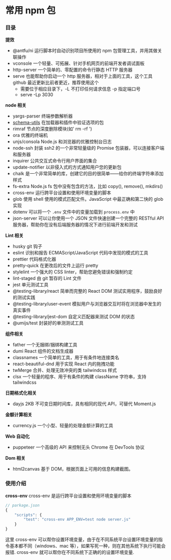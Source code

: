 # 常用 npm 包

### 目录

**提效**

- @antfu/ni 运行脚本时自动识别项目所使用的 npm 包管理工具，并用其做关联操作
- vconsole 一个轻量、可拓展、针对手机网页的前端开发者调试面板
- http-server 一个简单的、零配置的命令行静态 HTTP 服务器
- serve 也能帮助你启动一个 http 服务器，相对于上面的工具，这个工具 github 最近更新比前者更近，推荐使用这个
  - 需要位于相应目录下，-L 不打印任何请求信息 -p 指定端口号
  - serve -Lp 3030

**node 相关**

- yargs-parser 终端参数解析器
- [schema-utils][1] 在加载器和插件中验证选项的包
- rimraf 节点的深度删除模块(如' rm -rf ')
- ora 优雅的终端机
- unjs/consola Node.js 和浏览器的优雅控制台日志
- node-ssh 封装 ssh2 的一个非常轻量级的 Promise 包装器，可以连接客户端和服务器
- inquirer 公共交互式命令行用户界面的集合
- update-notifier 以非侵入式的方式通知用户您的更新包
- chalk 是一个非常简单的库，创建它的目的很简单——给你的终端字符串添加样式
- fs-extra Node.js fs 包中没有包含的方法，比如 copy(), remove(), mkdirs()
- cross-env 运行跨平台设置和使用环境变量的脚本
- glob 使用 shell 使用的模式匹配文件。JavaScript 中最正确和第二快的 glob 实现
- dotenv 可以将一个 `.env` 文件中的变量加载到 `process.env` 中
- json-server 可以让你使用一个 JSON 文件快速创建一个完整的 RESTful API 服务器，帮助你在没有后端服务器的情况下进行前端开发和测试

**Lint 相关**

- husky git 钩子
- eslint 识别和报告 ECMAScript/JavaScript 代码中发现的模式的工具
- prettier 代码格式化器
- pretty-quick 在更改后的文件上运行 pretty
- stylelint 一个强大的 CSS linter，帮助您避免错误和强制约定
- lint-staged 由 git 暂存的 Lint 文件
- jest 单元测试工具
- @testing-library/react 简单而完整的 React DOM 测试实用程序，鼓励良好的测试实践
- @testing-library/user-event 模拟用户与浏览器交互时将在浏览器中发生的真实事件
- @testing-library/jest-dom 自定义匹配器来测试 DOM 的状态
- @umijs/test 封装好的单测测试工具

**组件相关**

- father 一个无捆绑/捆绑构建工具
- dumi React 组件的文档生成器
- classnames 一个简单的工具，用于有条件地连接类名
- react-beautiful-dnd 用于实现 React 内的拖拽功能
- twMerge 合并、处理无效冲突的类 tailwindcss 样式
- clsx 一个轻量的程序、用于有条件的构建 className 字符串，支持 tailwindcss

**日期格式化相关**

- dayjs 2KB 不可变日期时间库，具有相同的现代 API，可替代 Moment.js

**金额计算相关**

- currency.js 一个小型、轻量的处理金额计算的工具

**Web 自动化**

- puppeteer 一个高级的 API 来控制无头 Chrome 在 DevTools 协议

**Dom 相关**

- html2canvas 基于 DOM，根据页面上可用的信息构建截图。

### 使用介绍

**cross-env**
cross-env 是运行跨平台设置和使用环境变量的脚本

```js
// parkage.json
{
    "scripts": {
        "test": "cross-env APP_ENV=test node server.js"
    }
}
```

这里 cross-env 可以帮你设置环境变量，由于在不同系统平台设置环境变量的指令基本都不同（windows、mac 等），如果写死一种，则在其他系统下执行可能会报错.
cross-env 就可以帮你在不同系统下正确的的设置环境变量.

[1]: https://www.51cto.com/article/703602.html
